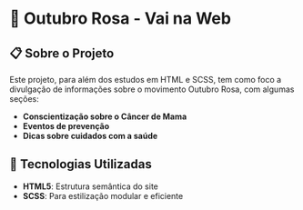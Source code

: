 # 🌸 Outubro Rosa - Vai na Web

## 📋 Sobre o Projeto

Este projeto, para além dos estudos em HTML e SCSS, tem como foco a divulgação de informações sobre o movimento Outubro Rosa, com algumas seções:

- **Conscientização sobre o Câncer de Mama**
- **Eventos de prevenção**
- **Dicas sobre cuidados com a saúde**
  
## 🚀 Tecnologias Utilizadas

- **HTML5**: Estrutura semântica do site
- **SCSS**: Para estilização modular e eficiente
  
